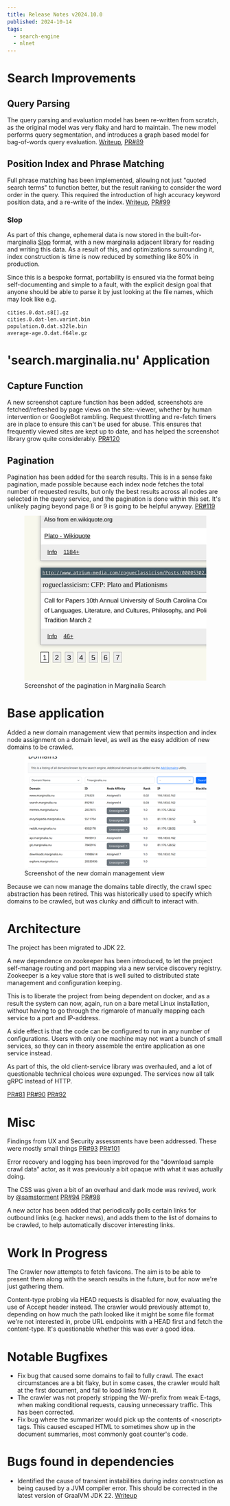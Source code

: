 ```yaml
---
title: Release Notes v2024.10.0
published: 2024-10-14
tags:
  - search-engine
  - nlnet
---
```


# Search Improvements

## Query Parsing

 The query parsing and evaluation model has been re-written from scratch, as the original model was very flaky and hard to maintain.  The new model performs query segmentation, and introduces a graph based model for bag-of-words query evaluation.  [Writeup](https://www.marginalia.nu/log/a_103_query_parsing/), [PR#89](https://github.com/MarginaliaSearch/MarginaliaSearch/pull/89)

## Position Index and Phrase Matching

Full phrase matching has been implemented, allowing not just "quoted search terms" to function better, but the result ranking to consider the word order in the query.  This required the introduction of high accuracy keyword position data, and a re-write of the index.  [Writeup](https://www.marginalia.nu/log/a_111_phrase_matching/), [PR#99](https://github.com/MarginaliaSearch/MarginaliaSearch/pull/99)

### Slop 

As part of this change, ephemeral data is now stored in the built-for-marginalia [Slop](https://github.com/MarginaliaSearch/SlopData) format, with a new marginalia adjacent library for reading and writing this data.  As a result of this, and optimizations surrounding it,  index construction is time is now reduced by something like 80% in production. 

Since this is a bespoke format, portability is ensured via the format being self-documenting and simple to a fault, with the explicit design goal that anyone should be able to parse it by just looking at the file names, which may look like e.g.

```
cities.0.dat.s8[].gz
cities.0.dat-len.varint.bin
population.0.dat.s32le.bin
average-age.0.dat.f64le.gz
```

# 'search.marginalia.nu' Application 

## Capture Function

A new screenshot capture function has been added, screenshots are fetched/refreshed by page views on the site:-viewer, whether by human intervention or GoogleBot rambling.  Request throttling and re-fetch timers are in place to ensure this can't be used for abuse.  This ensures that frequently viewed sites are kept up to date, and has helped the screenshot library grow quite considerably.  [PR#120](https://github.com/MarginaliaSearch/MarginaliaSearch/pull/120)

## Pagination

Pagination has been added for the search results.  This is in a sense fake pagination, made possible because each index node fetches the total number of requested results, but only the best results across all nodes are selected in the query service, and the pagination is done within this set.  It's unlikely paging beyond page 8 or 9 is going to be helpful anyway. [PR#119](https://github.com/MarginaliaSearch/MarginaliaSearch/pull/119)

<figure>
  <a href="pagination.png"><img src="pagination.png" alt="screenshot of the pagination in marginalia search"></a>
  <figcaption>Screenshot of the pagination in Marginalia Search</figcaption>
</figure>


# Base application

 Added a new domain management view that permits inspection and index node assignment on a domain level, as well as the easy addition of new domains to be crawled.

<figure>
  <a href="domains.png"><img src="domains.png" alt="screenshot of the new domains view"></a>
  <figcaption>Screenshot of the new domain management view</figcaption>
</figure>
 
 Because we can now manage the domains table directly, the crawl spec abstraction has been retired.  This was historically used to specify which domains to be crawled, but was clunky and difficult to interact with.

# Architecture

The project has been migrated to JDK 22.  

A new dependence on zookeeper has been introduced, to let the project self-manage routing and port mapping via a new service discovery registry.  Zookeeper is a key value store that is well suited to distributed state management and configuration keeping.

This is to liberate the project from being dependent on docker, and as a result the system can now, again, run on a bare metal Linux installation, without having to go through the rigmarole of manually mapping each service to a port and IP-address.

A side effect is that the code can be configured to run in any number of configurations.  Users with only one machine may not want a bunch of small services, so they can in theory assemble the entire application as one service instead.

As part of this, the old client-service library was overhauled, and a lot of questionable technical choices were expunged.  The services now all talk gRPC instead of HTTP.

[PR#81](https://github.com/MarginaliaSearch/MarginaliaSearch/pull/120) [PR#90](https://github.com/MarginaliaSearch/MarginaliaSearch/pull/120) [PR#92](https://github.com/MarginaliaSearch/MarginaliaSearch/pull/120)

# Misc

Findings from UX and Security assessments have been addressed.  These were mostly small things [PR#93](https://github.com/MarginaliaSearch/MarginaliaSearch/pull/93) [PR#101](https://github.com/MarginaliaSearch/MarginaliaSearch/pull/101)
	
Error recovery and logging has been improved for the "download sample crawl data" actor, as it was previously a bit opaque with what it was actually doing.

The CSS was given a bit of an overhaul and dark mode was revived, work by  [@samstorment](https://github.com/samstorment) [PR#94](https://github.com/MarginaliaSearch/MarginaliaSearch/pull/94) [PR#98](https://github.com/MarginaliaSearch/MarginaliaSearch/pull/98)
	
 A new actor has been added that periodically polls certain links for outbound links (e.g. hacker news), and adds them to the list of domains to be crawled, to help automatically discover interesting links.

# Work In Progress

 The Crawler now attempts to fetch favicons.  The aim is to be able to present them along with the search results in the future, but for now we're just gathering them. 

 Content-type probing via HEAD requests is disabled for now, evaluating the use of Accept header instead.  The crawler would previously attempt to, depending on how much the path looked like it might be some file format we're not interested in, probe URL endpoints with a HEAD first and fetch the content-type.   It's questionable whether this was ever a good idea.

# Notable Bugfixes

* Fix bug that caused some domains to fail to fully crawl.  The exact circumstances are a bit flaky, but in some cases, the crawler would halt at the first document, and fail to load links from it. 
* The crawler was not properly stripping the W/-prefix from weak E-tags, when making conditional requests, causing unnecessary traffic.  This has been corrected.
* Fix bug where the summarizer would pick up the contents of &lt;noscript&gt; tags.  This caused escaped HTML to sometimes show up in the document summaries, most commonly goat counter's code. 

# Bugs found in dependencies

* Identified the cause of transient instabilities during index construction as being caused by a JVM compiler error.  This should be corrected in the latest version of GraalVM JDK 22.  [Writeup](https://www.marginalia.nu/log/a_104_dep_bug/)

